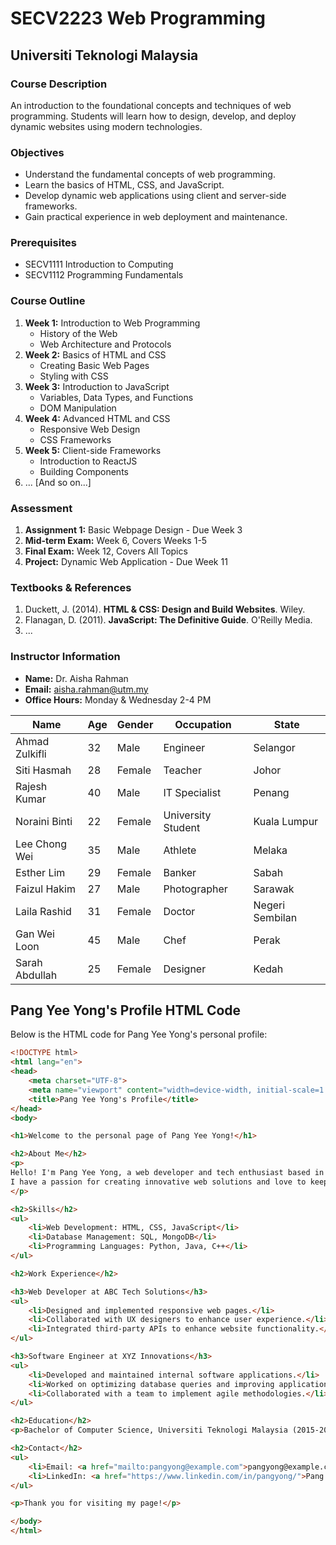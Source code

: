 # SECV2223 Web Programming
## Universiti Teknologi Malaysia

### Course Description
An introduction to the foundational concepts and techniques of web programming. Students will learn how to design, develop, and deploy dynamic websites using modern technologies.

### Objectives
- Understand the fundamental concepts of web programming.
- Learn the basics of HTML, CSS, and JavaScript.
- Develop dynamic web applications using client and server-side frameworks.
- Gain practical experience in web deployment and maintenance.

### Prerequisites
- SECV1111 Introduction to Computing
- SECV1112 Programming Fundamentals

### Course Outline
1. **Week 1:** Introduction to Web Programming
    - History of the Web
    - Web Architecture and Protocols
2. **Week 2:** Basics of HTML and CSS
    - Creating Basic Web Pages
    - Styling with CSS
3. **Week 3:** Introduction to JavaScript
    - Variables, Data Types, and Functions
    - DOM Manipulation
4. **Week 4:** Advanced HTML and CSS
    - Responsive Web Design
    - CSS Frameworks
5. **Week 5:** Client-side Frameworks
    - Introduction to ReactJS
    - Building Components
6. ... [And so on...]

### Assessment
1. **Assignment 1:** Basic Webpage Design - Due Week 3
2. **Mid-term Exam:** Week 6, Covers Weeks 1-5
3. **Final Exam:** Week 12, Covers All Topics
4. **Project:** Dynamic Web Application - Due Week 11

### Textbooks & References
1. Duckett, J. (2014). **HTML & CSS: Design and Build Websites**. Wiley.
2. Flanagan, D. (2011). **JavaScript: The Definitive Guide**. O'Reilly Media.
3. ...

### Instructor Information
- **Name:** Dr. Aisha Rahman
- **Email:** aisha.rahman@utm.my
- **Office Hours:** Monday & Wednesday 2-4 PM

| Name           | Age | Gender | Occupation        | State           |
|----------------|-----|--------|--------------------|-----------------|
| Ahmad Zulkifli | 32  | Male   | Engineer           | Selangor        |
| Siti Hasmah    | 28  | Female | Teacher            | Johor           |
| Rajesh Kumar   | 40  | Male   | IT Specialist      | Penang          |
| Noraini Binti  | 22  | Female | University Student | Kuala Lumpur    |
| Lee Chong Wei  | 35  | Male   | Athlete            | Melaka          |
| Esther Lim     | 29  | Female | Banker             | Sabah           |
| Faizul Hakim   | 27  | Male   | Photographer       | Sarawak         |
| Laila Rashid   | 31  | Female | Doctor             | Negeri Sembilan |
| Gan Wei Loon   | 45  | Male   | Chef               | Perak           |
| Sarah Abdullah | 25  | Female | Designer           | Kedah           |


## Pang Yee Yong's Profile HTML Code

Below is the HTML code for Pang Yee Yong's personal profile:

```html
<!DOCTYPE html>
<html lang="en">
<head>
    <meta charset="UTF-8">
    <meta name="viewport" content="width=device-width, initial-scale=1.0">
    <title>Pang Yee Yong's Profile</title>
</head>
<body>

<h1>Welcome to the personal page of Pang Yee Yong!</h1>

<h2>About Me</h2>
<p>
Hello! I'm Pang Yee Yong, a web developer and tech enthusiast based in Kuala Lumpur. 
I have a passion for creating innovative web solutions and love to keep up with the latest trends in technology.
</p>

<h2>Skills</h2>
<ul>
    <li>Web Development: HTML, CSS, JavaScript</li>
    <li>Database Management: SQL, MongoDB</li>
    <li>Programming Languages: Python, Java, C++</li>
</ul>

<h2>Work Experience</h2>

<h3>Web Developer at ABC Tech Solutions</h3>
<ul>
    <li>Designed and implemented responsive web pages.</li>
    <li>Collaborated with UX designers to enhance user experience.</li>
    <li>Integrated third-party APIs to enhance website functionality.</li>
</ul>

<h3>Software Engineer at XYZ Innovations</h3>
<ul>
    <li>Developed and maintained internal software applications.</li>
    <li>Worked on optimizing database queries and improving application performance.</li>
    <li>Collaborated with a team to implement agile methodologies.</li>
</ul>

<h2>Education</h2>
<p>Bachelor of Computer Science, Universiti Teknologi Malaysia (2015-2019)</p>

<h2>Contact</h2>
<ul>
    <li>Email: <a href="mailto:pangyong@example.com">pangyong@example.com</a></li>
    <li>LinkedIn: <a href="https://www.linkedin.com/in/pangyong/">Pang Yee Yong</a></li>
</ul>

<p>Thank you for visiting my page!</p>

</body>
</html>
